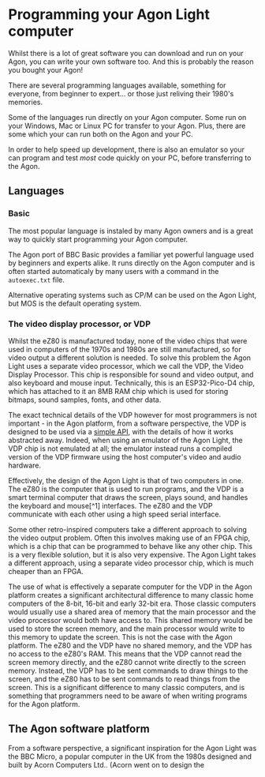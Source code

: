 # Programming your Agon Light computer

Whilst there is a lot of great software you can download and run on your Agon, you can write your own software too. And this is probably the reason you bought your Agon!

There are several programming languages available, something for everyone, from beginner to expert... or those just reliving their 1980's memories.

Some of the languages run directly on your Agon computer. Some run on your Windows, Mac or Linux PC for transfer to your Agon. Plus, there are some which your can run both on the Agon and your PC.

In order to help speed up development, there is also an emulator so your can program and test _most_ code quickly on your PC, before transferring to the Agon.



## Languages

### Basic

The most popular language is instaled by many Agon owners and is a great way to quickly start programming your Agon computer. 

The Agon port of BBC Basic provides a familiar yet powerful language used by beginners and experts alike. It runs directly on the Agon computer and is often started automaticaly by many users with a command in the `autoexec.txt` file.

Alternative operating systems such as CP/M can be used on the Agon Light, but MOS is the default operating system.

### The video display processor, or VDP

Whilst the eZ80 is manufactured today, none of the video chips that were used in computers of the 1970s and 1980s are still manufactured, so for video output a different solution is needed.  To solve this problem the Agon Light uses a separate video processor, which we call the VDP, the Video Display Processor.  This chip is responsible for sound and video output, and also keyboard and mouse input.  Technically, this is an ESP32-Pico-D4 chip, which has attached to it an 8MB RAM chip which is used for storing bitmaps, sound samples, fonts, and other data.

The exact technical details of the VDP however for most programmers is not important - in the Agon platform, from a software perspective, the VDP is designed to be used via a [simple API](VDP.md), with the details of how it works abstracted away.  Indeed, when using an emulator of the Agon Light, the VDP chip is not emulated at all; the emulator instead runs a compiled version of the VDP firmware using the host computer's video and audio hardware.


Effectively, the design of the Agon Light is that of two computers in one.  The eZ80 is the computer that is used to run programs, and the VDP is a smart terminal computer that draws the screen, plays sound, and handles the keyboard and mouse[^1] interfaces.  The eZ80 and the VDP communicate with each other using a high speed serial interface.


Some other retro-inspired computers take a different approach to solving the video output problem.  Often this involves making use of an FPGA chip, which is a chip that can be programmed to behave like any other chip.  This is a very flexible solution, but it is also very expensive.  The Agon Light takes a different approach, using a separate video processor chip, which is much cheaper than an FPGA.


The use of what is effectively a separate computer for the VDP in the Agon platform creates a significant architectural difference to many classic home computers of the 8-bit, 16-bit and early 32-bit era.  Those classic computers would usually use a shared area of memory that the main processor and the video processor would both have access to.  This shared memory would be used to store the screen memory, and the main processor would write to this memory to update the screen.  This is not the case with the Agon platform.  The eZ80 and the VDP have no shared memory, and the VDP has no access to the eZ80's RAM.  This means that the VDP cannot read the screen memory directly, and the eZ80 cannot write directly to the screen memory.  Instead, the VDP has to be sent commands to draw things to the screen, and the eZ80 has to be sent commands to read things from the screen.  This is a significant difference to many classic computers, and is something that programmers need to be aware of when writing programs for the Agon platform.


## The Agon software platform

From a software perspective, a significant inspiration for the Agon Light was the BBC Micro, a popular computer in the UK from the 1980s designed and built by Acorn Computers Ltd..  (Acorn went on to design the 
